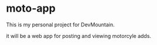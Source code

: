 moto-app
========

This is my personal project for DevMountain.

it will be a web app for posting and viewing motorcyle adds.
